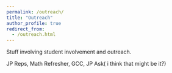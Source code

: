 ```yaml
---
permalink: /outreach/
title: "Outreach"
author_profile: true
redirect_from: 
  - /outreach.html
---
```


Stuff involving student involvement and outreach. 

JP Reps, Math Refresher, GCC, JP Ask( i think that might be it?) 

